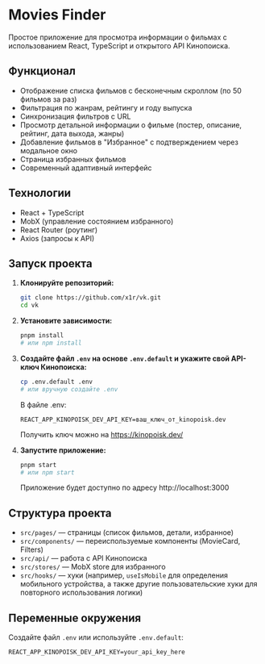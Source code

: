# Movies Finder

Простое приложение для просмотра информации о фильмах с использованием React, TypeScript и открытого API Кинопоиска.

## Функционал

- Отображение списка фильмов с бесконечным скроллом (по 50 фильмов за раз)
- Фильтрация по жанрам, рейтингу и году выпуска
- Синхронизация фильтров с URL
- Просмотр детальной информации о фильме (постер, описание, рейтинг, дата выхода, жанры)
- Добавление фильмов в "Избранное" с подтверждением через модальное окно
- Страница избранных фильмов
- Современный адаптивный интерфейс

## Технологии

- React + TypeScript
- MobX (управление состоянием избранного)
- React Router (роутинг)
- Axios (запросы к API)

## Запуск проекта

1. **Клонируйте репозиторий:**
   ```sh
   git clone https://github.com/x1r/vk.git
   cd vk
   ```
2. **Установите зависимости:**
   ```sh
   pnpm install
   # или npm install
   ```
3. **Создайте файл `.env` на основе `.env.default` и укажите свой API-ключ Кинопоиска:**

   ```sh
   cp .env.default .env
   # или вручную создайте .env
   ```

   В файле .env:

   ```env
   REACT_APP_KINOPOISK_DEV_API_KEY=ваш_ключ_от_kinopoisk.dev
   ```

   Получить ключ можно на https://kinopoisk.dev/

4. **Запустите приложение:**
   ```sh
   pnpm start
   # или npm start
   ```
   Приложение будет доступно по адресу http://localhost:3000

## Структура проекта

- `src/pages/` — страницы (список фильмов, детали, избранное)
- `src/components/` — переиспользуемые компоненты (MovieCard, Filters)
- `src/api/` — работа с API Кинопоиска
- `src/stores/` — MobX store для избранного
- `src/hooks/` — хуки (например, `useIsMobile` для определения мобильного устройства, а также другие пользовательские хуки для повторного использования логики)

## Переменные окружения

Создайте файл `.env` или используйте `.env.default`:

```
REACT_APP_KINOPOISK_DEV_API_KEY=your_api_key_here
```
